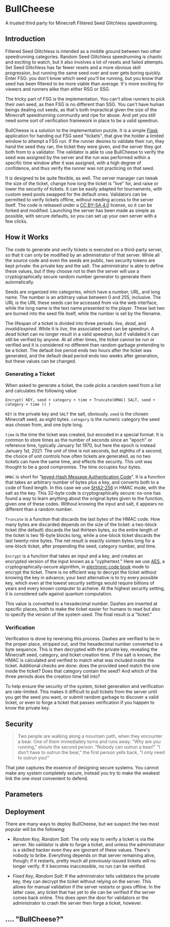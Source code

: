 # BullCheese
A trusted third party for Minecraft Filtered Seed Glitchless speedrunning.

## Introduction

Filtered Seed Glitchless is intended as a middle ground between two other speedrunning categories. Random Seed Glitchless speedrunning is chaotic and exciting to watch, but it also involves a lot of resets and failed attempts. Set Seed Glitchless has far fewer resets and a more obvious skill progression, but running the same seed over and over gets boring quickly. Enter FSG: you don't know which seed you'll be running, but you know that seed has been filtered to be more viable than average. It's more exciting for viewers and runners alike than either RSG or SSG.

The tricky part of FSG is the implementation. You can't allow runners to pick their own seed, as then FSG is no different than SSG. You can't have human beings dealing out seeds, as that's both impractical given the size of the Minecraft speedrunning community and ripe for abuse. And yet you still need some sort of verification framework in place to be a valid speedrun.

BullCheese is a solution to the implementation puzzle. It is a simple [Flask](https://flask.palletsprojects.com/en/1.1.x/) application for handing out FSG seed "tickets", that give the holder a limited window to attempt a FSG run. If the runner desires to validate their run, they hand the seed they ran, the ticket they were given, and the server they got both from to a validator. The validator is able to use BullCheese to verify the seed was assigned by the server and the run was performed within a specific time window after it was assigned, with a high degree of confidence, and thus verify the runner was not practicing on that seed.

It is designed to be quite flexible, as well. The server manager can tweak the size of the ticket, change how long the ticket is "live" for, and raise or lower the security of tickets. It can be easily adapted for tournaments, with custom seed pools swapped for the default ones. Validators can be permitted to verify tickets offline, without needing access to the server itself. The code is released under a [CC BY-SA 4.0](https://creativecommons.org/licenses/by-sa/4.0/) license, so it can be forked and modified. Launching the server has been made as simple as possible, with secure defaults, so you can set up your own server with a few clicks.

## How it Works

The code to generate and verify tickets is executed on a third-party server, so that it can only be modified by an administrator of that server. While all the source code and even the seeds are public, two security tokens are kept private: the private key and the salt. The administrator is able to define these values, but if they choose not to then the server will use a cryptographically secure random number generator to generate them automatically.

Seeds are organized into categories, which have a number, URL, and long name. The number is an arbitrary value between 0 and 255, inclusive. The URL is the URL these seeds can be accessed from via the web interface, while the long name is the text name presented to the player. These last two are burned into the seed file itself, while the number is set by the filename.

The lifespan of a ticket is divided into three periods: *live*, *dead*, and *invalid/expired*. While it is *live*, the associated seed can be speedrun. A *dead* ticket can no longer result in a valid speedrun, but if validated it can still be verified by anyone. At all other times, the ticket cannot be run or verified and it is considered no different than random garbage pretending to be a ticket. The default live period ends two hours after the ticket was generated, and the default dead period ends two weeks after generation, but these values can be changed.

### Generating a Ticket

When asked to generate a ticket, the code picks a random seed from a list and calculates the following value:

```
Encrypt( KEY, seed + category + time + Truncate(HMAC( SALT, seed + category + time )) )
```

`KEY` is the private key and `SALT` the salt, obviously. `seed` is the chosen Minecraft seed, as eight bytes. `category` is the numeric category the seed was chosen from, and one byte long.

`time` is the time the ticket was created, but encoded in a special format. It is common to store times as the number of seconds since an "epoch" or reference time, typically January 1st 1970, but here the epoch is instead January 1st, 2021. The unit of time is not seconds, but eighths of a second; the choice of unit controls how often tickets are generated, as no two tickets can have the same time, and effects the security. This unit was thought to be a good compromise. The time occupies four bytes.

`HMAC` is short for "[keyed-Hash Message Authentication Code](https://en.wikipedia.org/wiki/HMAC)". It is a function that takes an arbitrary number of bytes plus a key, and converts both to a code of fixed length. In this case we use [SHA2-256](https://en.wikipedia.org/wiki/SHA-2) in HMAC mode, with the salt as the key. This 32-byte code is cryptographically secure: no-one has found a way to learn anything about the original bytes given to the function, given one of these codes. Without knowing the input and salt, it appears no different than a random number.

`Truncate` is a function that discards the last bytes of the HMAC code. How many bytes are discarded depends on the size of the ticket: a two-block ticket (the default) discards the last thirteen bytes, so the entire length of the ticket is two 16-byte blocks long, while a one-block ticket discards the last twenty-nine bytes. The net result is exactly sixteen bytes long for a one-block ticket, after prepending the seed, category number, and time.

`Encrypt` is a function that takes an input and a key, and creates an encrypted version of the input known as a "cyphertext." Here we use [AES](https://en.wikipedia.org/wiki/Advanced_Encryption_Standard), a cryptographically-secure algorithm, in [electronic code book](https://en.wikipedia.org/wiki/Block_cipher_mode_of_operation#ECB) mode to encrypt the ticket. There is no efficient way to decrypt the ticket without knowing the key in advance; your best alternative is to try every possible key, which even at the lowest security settings would require billions of years and every known computer to acheive. At the highest security setting, it is considered safe against quantum computation.

This value is converted to a hexadecimal number. Dashes are inserted at specific places, both to make the ticket easier for humans to read but also to specify the version of the system used. The final result is a "ticket."

### Verification

Verification is done by reversing this process. Dashes are verified to be in the proper place, stripped out, and the hexadecimal number converted to a byte sequence. This is then decrypted with the private key, revealing the Minecraft seed, category, and ticket creation time. If the salt is known, the HMAC is calculated and verified to match what was included inside the ticket. Additional checks are done: does the provided seed match the one inside the ticket? Does that category contain the seed? And which of the three periods does the creation time fall into?

To help ensure the security of the system, ticket generation and verification are rate-limited. This makes it difficult to pull tickets from the server until you get the seed you want, or submit random garbage to discover a valid ticket, or even to forge a ticket that passes verification if you happen to know the private key.

## Security

> Two people are walking along a mountain path, when they encounter a bear. One of them immediately turns and runs away. "Why are you running," shouts the second person. "Nobody can outrun a bear!" "I don't have to outrun the bear," the first person yells back, "I only need to outrun you!"

That joke captures the essence of designing secure systems. You cannot make any system completely secure, instead you try to make the weakest link the one most convenient to defend.

## Parameters

## Deployment

There are many ways to deploy BullCheese, but we suspect the two most popular will be the following:

* *Random Key, Random Salt*: The only way to verify a ticket is via the server. No validator is able to forge a ticket, and unless the administrator is a skilled hacker even they are ignorant of these values. There's nobody to bribe. Everything depends on that server remaining alive, though; if it restarts, pretty much all previously-issued tickets will no longer verify. If it becomes inaccessible, no run can be verified.

* *Fixed Key, Random Salt*: If the administrator tells validators the private key, they can decrypt the ticket without relying on the server. This allows for manual validation if the server restarts or goes offline. In the latter case, any ticket that has yet to die can be verified if the server comes back online. This does open the door for validators or the administrator to crash the server then forge a ticket, however.


## .... "BullCheese?"

